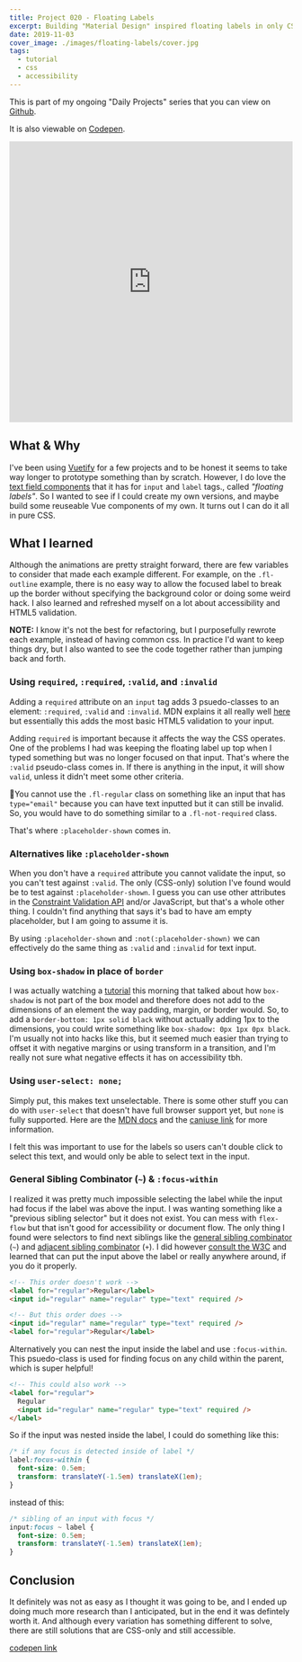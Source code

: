 ```yaml
---
title: Project 020 - Floating Labels
excerpt: Building "Material Design" inspired floating labels in only CSS that are accessible.
date: 2019-11-03
cover_image: ./images/floating-labels/cover.jpg
tags:
  - tutorial
  - css
  - accessibility
---
```


<div class="text-center heading" style="padding-bottom: calc(var(--spacing) / 2);">
<p>This is part of my ongoing "Daily Projects" series that you can view on <a href="https://github.com/buildingsareheavy/daily-projects">Github</a>.</p>

<p>It is also viewable on <a href="https://codepen.io/buildingsareheavy/pen/poopeKd">Codepen</a>.</p>

</div>

<iframe height="500" style="width: 100%;" scrolling="no" title="CSS - Material Design Floating Labels" src="https://codepen.io/buildingsareheavy/embed/poopeKd?height=265&theme-id=0&default-tab=result" frameborder="no" allowtransparency="true" allowfullscreen="true">
  See the Pen <a href='https://codepen.io/buildingsareheavy/pen/poopeKd'>CSS - Material Design Floating Labels</a> by Buildings Are Heavy
  (<a href='https://codepen.io/buildingsareheavy'>@buildingsareheavy</a>) on <a href='https://codepen.io'>CodePen</a>.
</iframe>

## What & Why

I've been using [Vuetify](https://vuetifyjs.com/) for a few projects and to be honest it seems to take way longer to prototype something than by scratch. However, I do love the [text field components](https://vuetifyjs.com/en/components/text-fields#text-fields) that it has for `input` and `label` tags., called _"floating labels"_. So I wanted to see if I could create my own versions, and maybe build some reuseable Vue components of my own. It turns out I can do it all in pure CSS.

## What I learned

Although the animations are pretty straight forward, there are few variables to consider that made each example different. For example, on the `.fl-outline` example, there is no easy way to allow the focused label to break up the border without specifying the background color or doing some weird hack. I also learned and refreshed myself on a lot about accessibility and HTML5 validation.

**NOTE:** I know it's not the best for refactoring, but I purposefully rewrote each example, instead of having common css. In practice I'd want to keep things dry, but I also wanted to see the code together rather than jumping back and forth.

### Using `required`, `:required`, `:valid`, and `:invalid`

Adding a `required` attribute on an `input` tag adds 3 psuedo-classes to an element: `:required`, `:valid` and `:invalid`. MDN explains it all really well [here](https://developer.mozilla.org/en-US/docs/Learn/HTML/Forms/Form_validation#Using_built-in_form_validation) but essentially this adds the most basic HTML5 validation to your input.

Adding `required` is important because it affects the way the CSS operates. One of the problems I had was keeping the floating label up top when I typed something but was no longer focused on that input. That's where the `:valid` pseudo-class comes in. If there is anything in the input, it will show `valid`, unless it didn't meet some other criteria.

🚨You cannot use the `.fl-regular` class on something like an input that has `type="email"` because you can have text inputted but it can still be invalid. So, you would have to do something similar to a `.fl-not-required` class.

That's where `:placeholder-shown` comes in.

### Alternatives like `:placeholder-shown`

When you don't have a `required` attribute you cannot validate the input, so you can't test against `:valid`. The only (CSS-only) solution I've found would be to test against `:placeholder-shown`. I guess you can use other attributes in the [Constraint Validation API](https://developer.mozilla.org/en-US/docs/Web/Guide/HTML/HTML5/Constraint_validation) and/or JavaScript, but that's a whole other thing. I couldn't find anything that says it's bad to have am empty placeholder, but I am going to assume it is.

By using `:placeholder-shown` and `:not(:placeholder-shown)` we can effectively do the same thing as `:valid` and `:invalid` for text input.

### Using `box-shadow` in place of `border`

I was actually watching a [tutorial](https://www.youtube.com/watch?v=TZRSXNc0T1k) this morning that talked about how `box-shadow` is not part of the box model and therefore does not add to the dimensions of an element the way padding, margin, or border would. So, to add a `border-bottom: 1px solid black` without actually adding 1px to the dimensions, you could write something like `box-shadow: 0px 1px 0px black`. I'm usually not into hacks like this, but it seemed much easier than trying to offset it with negative margins or using transform in a transition, and I'm really not sure what negative effects it has on accessibility tbh.

### Using `user-select: none;`

Simply put, this makes text unselectable. There is some other stuff you can do with `user-select` that doesn't have full browser support yet, but `none` is fully supported. Here are the [MDN docs](https://developer.mozilla.org/en-US/docs/Web/CSS/user-select) and the [caniuse link](https://caniuse.com/#search=user-select) for more information.

I felt this was important to use for the labels so users can't double click to select this text, and would only be able to select text in the input.

### General Sibling Combinator (`~`) & `:focus-within`

I realized it was pretty much impossible selecting the label while the input had focus if the label was above the input. I was wanting something like a "previous sibling selector" but it does not exist. You can mess with `flex-flow` but that isn't good for accessibility or document flow. The only thing I found were selectors to find next siblings like the [general sibling combinator](https://developer.mozilla.org/en-US/docs/Web/CSS/General_sibling_combinator) (`~`) and [adjacent sibling combinator](https://developer.mozilla.org/en-US/docs/Web/CSS/Adjacent_sibling_combinator) (`+`). I did however [consult the W3C](https://www.w3.org/WAI/tutorials/forms/labels/) and learned that can put the input above the label or really anywhere around, if you do it properly.

```html
<!-- This order doesn't work -->
<label for="regular">Regular</label>
<input id="regular" name="regular" type="text" required />

<!-- But this order does -->
<input id="regular" name="regular" type="text" required />
<label for="regular">Regular</label>
```

Alternatively you can nest the input inside the label and use `:focus-within`. This psuedo-class is used for finding focus on any child within the parent, which is super helpful!

```html
<!-- This could also work -->
<label for="regular">
  Regular
  <input id="regular" name="regular" type="text" required />
</label>
```

So if the input was nested inside the label, I could do something like this:

```css
/* if any focus is detected inside of label */
label:focus-within {
  font-size: 0.5em;
  transform: translateY(-1.5em) translateX(1em);
}
```

instead of this:

```css
/* sibling of an input with focus */
input:focus ~ label {
  font-size: 0.5em;
  transform: translateY(-1.5em) translateX(1em);
}
```

## Conclusion

It definitely was not as easy as I thought it was going to be, and I ended up doing much more research than I anticipated, but in the end it was defintely worth it. And although every variation has something different to solve, there are still solutions that are CSS-only and still accessible.

[codepen link](https://codepen.io/buildingsareheavy/pen/poopeKd)
